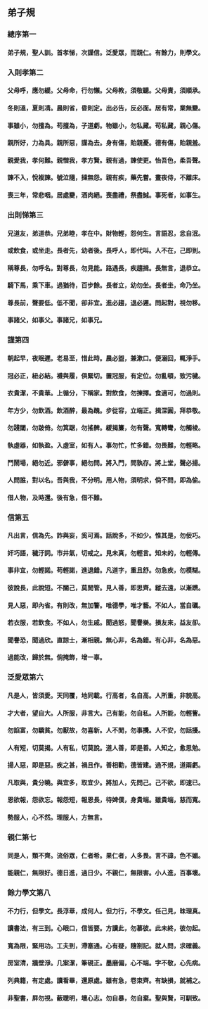 ## 弟子規

### 總序第一

#### 弟子規，聖人訓。首孝悌，次謹信。泛愛眾，而親仁。有餘力，則學文。

### 入則孝第二

#### 父母呼，應勿緩。父母命，行勿懶。父母教，須敬聽。父母責，須順承。
#### 冬則溫，夏則凊。晨則省，昏則定。出必告，反必面。居有常，業無變。
#### 事雖小，勿擅為。苟擅為，子道虧。物雖小，勿私藏。苟私藏，親心傷。
#### 親所好，力為具。親所惡，謹為去。身有傷，貽親憂。德有傷，貽親羞。
#### 親愛我，孝何難。親憎我，孝方賢。親有過，諫使更。怡吾色，柔吾聲。
#### 諫不入，悅複諫。號泣隨，撻無怨。親有疾，藥先嘗。晝夜侍，不離床。
#### 喪三年，常悲咽。居處變，酒肉絕。喪盡禮，祭盡誠。事死者，如事生。

### 出則悌第三

#### 兄道友，弟道恭。兄弟睦，孝在中。財物輕，怨何生。言語忍，忿自泯。
#### 或飲食，或坐走。長者先，幼者後。長呼人，即代叫。人不在，己即到。
#### 稱尊長，勿呼名。對尊長，勿見能。路遇長，疾趨揖。長無言，退恭立。
#### 騎下馬，乘下車。過猶待，百步餘。長者立，幼勿坐。長者坐，命乃坐。
#### 尊長前，聲要低。低不聞，卻非宜。進必趨，退必遲。問起對，視勿移。
#### 事諸父，如事父。事諸兄，如事兄。

### 謹第四

#### 朝起早，夜眠遲。老易至，惜此時。晨必盥，兼漱口。便溺回，輒淨手。
#### 冠必正，紐必結。襪與履，俱緊切。置冠服，有定位。勿亂頓，致污穢。
#### 衣貴潔，不貴華。上循分，下稱家。對飲食，勿揀擇。食適可，勿過則。
#### 年方少，勿飲酒。飲酒醉，最為醜。步從容，立端正。揖深圓，拜恭敬。
#### 勿踐閾，勿跛倚。勿箕踞，勿搖髀。緩揭簾，勿有聲。寬轉彎，勿觸棱。
#### 執虛器，如執盈。入虛室，如有人。事勿忙，忙多錯。勿畏難，勿輕略。
#### 鬥鬧場，絕勿近。邪僻事，絕勿問。將入門，問孰存。將上堂，聲必揚。
#### 人問誰，對以名。吾與我，不分明。用人物，須明求，倘不問，即為偷。
#### 借人物，及時還。後有急，借不難。

### 信第五

#### 凡出言，信為先。詐與妄，奚可焉。話說多，不如少。惟其是，勿佞巧。
#### 奸巧語，穢汙詞。市井氣，切戒之。見未真，勿輕言。知未的，勿輕傳。
#### 事非宜，勿輕諾。苟輕諾，進退錯。凡道字，重且舒。勿急疾，勿模糊。
#### 彼說長，此說短。不關己，莫閒管。見人善，即思齊。縱去遠，以漸躋。
#### 見人惡，即內省。有則改，無加警。唯德學，唯才藝。不如人，當自礪。
#### 若衣服，若飲食。不如人，勿生戚。聞過怒，聞譽樂。損友來，益友卻。
#### 聞譽恐，聞過欣。直諒士，漸相親。無心非，名為錯。有心非，名為惡。
#### 過能改，歸於無。倘掩飾，增一辜。

### 泛愛眾第六

#### 凡是人，皆須愛。天同覆，地同載。行高者，名自高。人所重，非貌高。
#### 才大者，望自大。人所服，非言大。己有能，勿自私。人所能，勿輕訾。
#### 勿諂富，勿驕貧。勿厭故，勿喜新。人不閒，勿事攪。人不安，勿話擾。
#### 人有短，切莫揭。人有私，切莫說。道人善，即是善。人知之，愈思勉。
#### 揚人惡，即是惡。疾之甚，禍且作。善相勸，德皆建。過不規，道兩虧。
#### 凡取與，貴分曉。與宜多，取宜少。將加人，先問己。己不欲，即速已。
#### 恩欲報，怨欲忘。報怨短，報恩長，待婢僕，身貴端。雖貴端，慈而寬。
#### 勢服人，心不然。理服人，方無言。

### 親仁第七

#### 同是人，類不齊。流俗眾，仁者希。果仁者，人多畏。言不諱，色不媚。
#### 能親仁，無限好。德日進，過日少。不親仁，無限害。小人進，百事壞。

### 餘力學文第八

#### 不力行，但學文。長浮華，成何人。但力行，不學文。任己見，昧理真。
#### 讀書法，有三到。心眼口，信皆要。方讀此，勿慕彼。此未終，彼勿起。
#### 寬為限，緊用功。工夫到，滯塞通。心有疑，隨劄記。就人問，求確義。
#### 房室清，牆壁淨。几案潔，筆硯正。墨磨偏，心不端。字不敬，心先病。
#### 列典籍，有定處。讀看畢，還原處。雖有急，卷束齊。有缺損，就補之。
#### 非聖書，屏勿視。蔽聰明，壞心志。勿自暴，勿自棄。聖與賢，可馴致。